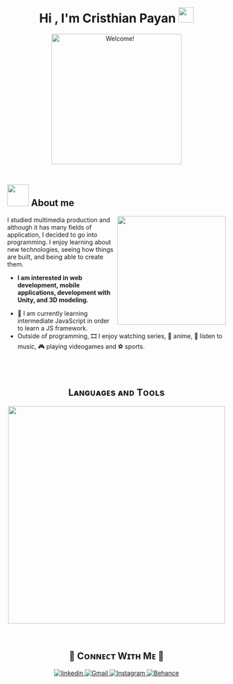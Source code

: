 <h1 align="center">Hi , I'm Cristhian Payan <img src="https://media.giphy.com/media/hvRJCLFzcasrR4ia7z/giphy.gif" width="35"></h1>
<div align="center" width="50">

<img src="https://media3.giphy.com/media/v1.Y2lkPTc5MGI3NjExYTc4NDBmeHdxeHFnOWdjeXM2dnhna3FzZXU3dDRkMjY5YXg2ZWI0ciZlcD12MV9pbnRlcm5hbF9naWZfYnlfaWQmY3Q9dHM/qEqiI3Oq7vBkoE236M/giphy.gif" alt="Welcome!" width="300"/>

</div>
<br>

	
## <picture><img src = "https://github.com/7oSkaaa/7oSkaaa/blob/main/Images/about_me.gif?raw=true" width = 50px></picture> About me

<picture> <img align="right" src="https://github.com/7oSkaaa/7oSkaaa/blob/main/Images/Right_Side.gif?raw=true" width = 250px></picture>


I studied multimedia production and although it has many fields of application, I decided to go into programming. I enjoy learning about new technologies, seeing how things are built, and being able to create them.
* **I am interested in web development, mobile applications, development with Unity, and 3D modeling.**
- 🌱 I am currently learning intermediate JavaScript in order to learn a JS framework.
- Outside of programming, 🎞️ I enjoy watching series, 👺 anime, 🎵 listen to music, 🎮 playing videogames and ⚽ sports.
<br>
<br>
<!--Languages and Tools Section-->       
<h2 align="center">Lᴀɴɢᴜᴀɢᴇs ᴀɴᴅ Tᴏᴏʟs</h2> 
<p align="center">
<img width="500px"  src="https://skillicons.dev/icons?i=html,css,bootstrap,tailwind,js,cs,git,github,gitlab,vscode,visualstudio,wordpress,blender,unity&perline=10"  />
</p>
<br>
<!--Contact Section--> 

<h2 align="center">🤝 Cᴏɴɴᴇᴄᴛ Wɪᴛʜ Mᴇ 🤝 </h2>
<div align="center">
 <a href="https://www.linkedin.com/in/cristhianpayan/" target="_blank">
<img src="https://img.shields.io/badge/linkedin-%230077B5.svg?style=for-the-badge&logo=linkedin&logoColor=white" alt="linkedin" style="margin-bottom: 5px;" />
</a>
  
<a href="mailto:multimedial201608@gmail.com" target="_blank">
<img src="https://img.shields.io/badge/Gmail-D14836?style=for-the-badge&logo=gmail&logoColor=white" alt="Gmail" style="margin-bottom: 5px;" />
</a>

<a href="https://www.instagram.com/cristhian.art3d/" target="_blank">
<img src="https://img.shields.io/badge/Instagram-E4405F?style=for-the-badge&logo=instagram&logoColor=white" alt="Instagram" style="margin-bottom: 5px;" />
</a>

<a href="https://www.behance.net/cristhian-payan" target="_blank">
<img src="https://img.shields.io/badge/Behance-1769ff?style=for-the-badge&logo=behance&logoColor=white" alt="Behance" style="margin-bottom: 5px;" />
</a>
</div>

